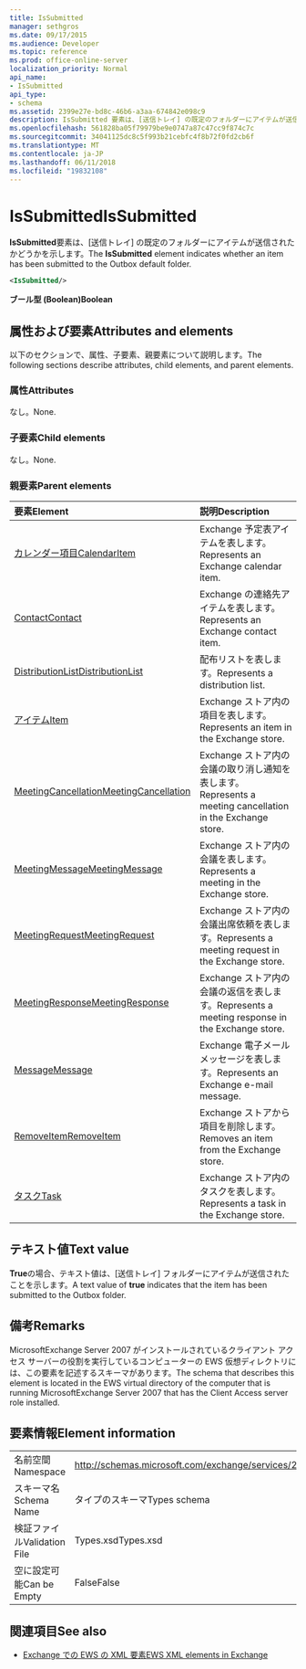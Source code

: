 ```yaml
---
title: IsSubmitted
manager: sethgros
ms.date: 09/17/2015
ms.audience: Developer
ms.topic: reference
ms.prod: office-online-server
localization_priority: Normal
api_name:
- IsSubmitted
api_type:
- schema
ms.assetid: 2399e27e-bd8c-46b6-a3aa-674842e098c9
description: IsSubmitted 要素は、[送信トレイ] の既定のフォルダーにアイテムが送信されたかどうかを示します。
ms.openlocfilehash: 561828ba05f79979be9e0747a87c47cc9f874c7c
ms.sourcegitcommit: 34041125dc8c5f993b21cebfc4f8b72f0fd2cb6f
ms.translationtype: MT
ms.contentlocale: ja-JP
ms.lasthandoff: 06/11/2018
ms.locfileid: "19832108"
---
```

# <a name="issubmitted"></a><span data-ttu-id="0f693-103">IsSubmitted</span><span class="sxs-lookup"><span data-stu-id="0f693-103">IsSubmitted</span></span>

<span data-ttu-id="0f693-104">**IsSubmitted**要素は、[送信トレイ] の既定のフォルダーにアイテムが送信されたかどうかを示します。</span><span class="sxs-lookup"><span data-stu-id="0f693-104">The **IsSubmitted** element indicates whether an item has been submitted to the Outbox default folder.</span></span> 
  
```xml
<IsSubmitted/>
```

 <span data-ttu-id="0f693-105">**ブール型 (Boolean)**</span><span class="sxs-lookup"><span data-stu-id="0f693-105">**Boolean**</span></span>
## <a name="attributes-and-elements"></a><span data-ttu-id="0f693-106">属性および要素</span><span class="sxs-lookup"><span data-stu-id="0f693-106">Attributes and elements</span></span>

<span data-ttu-id="0f693-107">以下のセクションで、属性、子要素、親要素について説明します。</span><span class="sxs-lookup"><span data-stu-id="0f693-107">The following sections describe attributes, child elements, and parent elements.</span></span>
  
### <a name="attributes"></a><span data-ttu-id="0f693-108">属性</span><span class="sxs-lookup"><span data-stu-id="0f693-108">Attributes</span></span>

<span data-ttu-id="0f693-109">なし。</span><span class="sxs-lookup"><span data-stu-id="0f693-109">None.</span></span>
  
### <a name="child-elements"></a><span data-ttu-id="0f693-110">子要素</span><span class="sxs-lookup"><span data-stu-id="0f693-110">Child elements</span></span>

<span data-ttu-id="0f693-111">なし。</span><span class="sxs-lookup"><span data-stu-id="0f693-111">None.</span></span>
  
### <a name="parent-elements"></a><span data-ttu-id="0f693-112">親要素</span><span class="sxs-lookup"><span data-stu-id="0f693-112">Parent elements</span></span>

|<span data-ttu-id="0f693-113">**要素**</span><span class="sxs-lookup"><span data-stu-id="0f693-113">**Element**</span></span>|<span data-ttu-id="0f693-114">**説明**</span><span class="sxs-lookup"><span data-stu-id="0f693-114">**Description**</span></span>|
|:-----|:-----|
|[<span data-ttu-id="0f693-115">カレンダー項目</span><span class="sxs-lookup"><span data-stu-id="0f693-115">CalendarItem</span></span>](calendaritem.md) <br/> |<span data-ttu-id="0f693-116">Exchange 予定表アイテムを表します。</span><span class="sxs-lookup"><span data-stu-id="0f693-116">Represents an Exchange calendar item.</span></span>  <br/> |
|[<span data-ttu-id="0f693-117">Contact</span><span class="sxs-lookup"><span data-stu-id="0f693-117">Contact</span></span>](contact.md) <br/> |<span data-ttu-id="0f693-118">Exchange の連絡先アイテムを表します。</span><span class="sxs-lookup"><span data-stu-id="0f693-118">Represents an Exchange contact item.</span></span>  <br/> |
|[<span data-ttu-id="0f693-119">DistributionList</span><span class="sxs-lookup"><span data-stu-id="0f693-119">DistributionList</span></span>](distributionlist.md) <br/> |<span data-ttu-id="0f693-120">配布リストを表します。</span><span class="sxs-lookup"><span data-stu-id="0f693-120">Represents a distribution list.</span></span>  <br/> |
|[<span data-ttu-id="0f693-121">アイテム</span><span class="sxs-lookup"><span data-stu-id="0f693-121">Item</span></span>](item.md) <br/> |<span data-ttu-id="0f693-122">Exchange ストア内の項目を表します。</span><span class="sxs-lookup"><span data-stu-id="0f693-122">Represents an item in the Exchange store.</span></span>  <br/> |
|[<span data-ttu-id="0f693-123">MeetingCancellation</span><span class="sxs-lookup"><span data-stu-id="0f693-123">MeetingCancellation</span></span>](meetingcancellation.md) <br/> |<span data-ttu-id="0f693-124">Exchange ストア内の会議の取り消し通知を表します。</span><span class="sxs-lookup"><span data-stu-id="0f693-124">Represents a meeting cancellation in the Exchange store.</span></span>  <br/> |
|[<span data-ttu-id="0f693-125">MeetingMessage</span><span class="sxs-lookup"><span data-stu-id="0f693-125">MeetingMessage</span></span>](meetingmessage.md) <br/> |<span data-ttu-id="0f693-126">Exchange ストア内の会議を表します。</span><span class="sxs-lookup"><span data-stu-id="0f693-126">Represents a meeting in the Exchange store.</span></span>  <br/> |
|[<span data-ttu-id="0f693-127">MeetingRequest</span><span class="sxs-lookup"><span data-stu-id="0f693-127">MeetingRequest</span></span>](meetingrequest.md) <br/> |<span data-ttu-id="0f693-128">Exchange ストア内の会議出席依頼を表します。</span><span class="sxs-lookup"><span data-stu-id="0f693-128">Represents a meeting request in the Exchange store.</span></span>  <br/> |
|[<span data-ttu-id="0f693-129">MeetingResponse</span><span class="sxs-lookup"><span data-stu-id="0f693-129">MeetingResponse</span></span>](meetingresponse.md) <br/> |<span data-ttu-id="0f693-130">Exchange ストア内の会議の返信を表します。</span><span class="sxs-lookup"><span data-stu-id="0f693-130">Represents a meeting response in the Exchange store.</span></span>  <br/> |
|[<span data-ttu-id="0f693-131">Message</span><span class="sxs-lookup"><span data-stu-id="0f693-131">Message</span></span>](message-ex15websvcsotherref.md) <br/> |<span data-ttu-id="0f693-132">Exchange 電子メール メッセージを表します。</span><span class="sxs-lookup"><span data-stu-id="0f693-132">Represents an Exchange e-mail message.</span></span>  <br/> |
|[<span data-ttu-id="0f693-133">RemoveItem</span><span class="sxs-lookup"><span data-stu-id="0f693-133">RemoveItem</span></span>](removeitem.md) <br/> |<span data-ttu-id="0f693-134">Exchange ストアから項目を削除します。</span><span class="sxs-lookup"><span data-stu-id="0f693-134">Removes an item from the Exchange store.</span></span>  <br/> |
|[<span data-ttu-id="0f693-135">タスク</span><span class="sxs-lookup"><span data-stu-id="0f693-135">Task</span></span>](task.md) <br/> |<span data-ttu-id="0f693-136">Exchange ストア内のタスクを表します。</span><span class="sxs-lookup"><span data-stu-id="0f693-136">Represents a task in the Exchange store.</span></span>  <br/> |
   
## <a name="text-value"></a><span data-ttu-id="0f693-137">テキスト値</span><span class="sxs-lookup"><span data-stu-id="0f693-137">Text value</span></span>

<span data-ttu-id="0f693-138">**True**の場合、テキスト値は、[送信トレイ] フォルダーにアイテムが送信されたことを示します。</span><span class="sxs-lookup"><span data-stu-id="0f693-138">A text value of **true** indicates that the item has been submitted to the Outbox folder.</span></span> 
  
## <a name="remarks"></a><span data-ttu-id="0f693-139">備考</span><span class="sxs-lookup"><span data-stu-id="0f693-139">Remarks</span></span>

<span data-ttu-id="0f693-140">MicrosoftExchange Server 2007 がインストールされているクライアント アクセス サーバーの役割を実行しているコンピューターの EWS 仮想ディレクトリには、この要素を記述するスキーマがあります。</span><span class="sxs-lookup"><span data-stu-id="0f693-140">The schema that describes this element is located in the EWS virtual directory of the computer that is running MicrosoftExchange Server 2007 that has the Client Access server role installed.</span></span>
  
## <a name="element-information"></a><span data-ttu-id="0f693-141">要素情報</span><span class="sxs-lookup"><span data-stu-id="0f693-141">Element information</span></span>

|||
|:-----|:-----|
|<span data-ttu-id="0f693-142">名前空間</span><span class="sxs-lookup"><span data-stu-id="0f693-142">Namespace</span></span>  <br/> |http://schemas.microsoft.com/exchange/services/2006/types  <br/> |
|<span data-ttu-id="0f693-143">スキーマ名</span><span class="sxs-lookup"><span data-stu-id="0f693-143">Schema Name</span></span>  <br/> |<span data-ttu-id="0f693-144">タイプのスキーマ</span><span class="sxs-lookup"><span data-stu-id="0f693-144">Types schema</span></span>  <br/> |
|<span data-ttu-id="0f693-145">検証ファイル</span><span class="sxs-lookup"><span data-stu-id="0f693-145">Validation File</span></span>  <br/> |<span data-ttu-id="0f693-146">Types.xsd</span><span class="sxs-lookup"><span data-stu-id="0f693-146">Types.xsd</span></span>  <br/> |
|<span data-ttu-id="0f693-147">空に設定可能</span><span class="sxs-lookup"><span data-stu-id="0f693-147">Can be Empty</span></span>  <br/> |<span data-ttu-id="0f693-148">False</span><span class="sxs-lookup"><span data-stu-id="0f693-148">False</span></span>  <br/> |
   
## <a name="see-also"></a><span data-ttu-id="0f693-149">関連項目</span><span class="sxs-lookup"><span data-stu-id="0f693-149">See also</span></span>



- [<span data-ttu-id="0f693-150">Exchange での EWS の XML 要素</span><span class="sxs-lookup"><span data-stu-id="0f693-150">EWS XML elements in Exchange</span></span>](ews-xml-elements-in-exchange.md)


